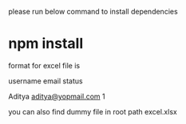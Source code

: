 please run below command to install dependencies
# npm install

format for excel file is

username	email	status

Aditya	aditya@yopmail.com	1


you can also find dummy file in root path excel.xlsx
